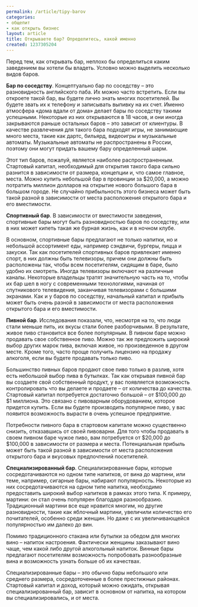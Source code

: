 ```yaml
---
permalink: /article/tipy-barov
categories:
- общепит
- как открыть бизнес
layout: article
title: Открываете бар? Определитесь, какой именно
created: 1237305204
---
```

<p>Перед тем, как открывать бар, неплохо бы определиться каким заведением вы хотели бы владеть. Условно можно выделить несколько видов баров.</p>
<p><strong>Бар по соседству</strong>. Концептуально бар по соседству &ndash; это разновидность английского паба. Их можно часто встретить. Если вы откроете такой бар, вы будете лично знать многих посетителей. Вы будете звать их к телефону и записывать выпивку на их счет. Именно атмосфера &laquo;дома вдали от дома&raquo; делает бары по соседству такими успешными. Некоторые из них открываются в 18 часов, и они иногда закрываются раньше остальных баров &ndash; это зависит от клиентуры. В качестве развлечения для такого бара подходят игры, не занимающие много места, такие как дартс, бильярд, видеоигры и музыкальные автоматы. Музыкальные автоматы не распространены в России, поэтому они могут придать вашему бару определенный шарм.&nbsp;</p>
<p>Этот тип баров, пожалуй, является наиболее распространенным. Стартовый капитал, необходимый для открытия такого бара сильно разнится в зависимости от размера, концепции и, что самое главное, места. Можно купить небольшой бар в провинции за $20,000, а можно потратить миллион долларов на открытие нового большого бара в большом городе. Не случайно прибыльность этого бизнеса может быть такой разной в зависимости от места расположения открытого бара и его вместимости.</p>
<p><strong>Спортивный бар</strong>. В зависимости от вместимости заведения, спортивные бары могут быть разновидностью баров по соседству, или в них может кипеть такая же бурная жизнь, как и в ночном клубе.</p>
<p>В основном, спортивные бары предлагают не только напитки, но и небольшой ассортимент еды, например сэндвичи, бургеры, пицца и закуски. Так как посетителей спортивных баров привлекает именно спорт, в них должны быть телевизоры, причем они должны быть расположены так, чтобы всем посетителям, сидящим в баре, было удобно их смотреть. Иногда телевизоры включают на различные каналы. Некоторые владельцы тратят значительную часть на то, чтобы их бар шел в ногу с современными технологиями, начиная от спутникового телевидения, заканчивая телевизорами с большими экранами. Как и у баров по соседству, начальный капитал и прибыль может быть очень разной в зависимости от места расположения открытого бара и его вместимости.</p>
<p><strong>Пивной бар</strong>. Исследования показали, что, несмотря на то, что люди стали меньше пить, их вкусы стали более разборчивыми. В результате, живое пиво становится все более популярным. В пивном баре можно продавать свое собственное пиво. Можно так же предложить широкий выбор других марок пива, включая живое, но произведенное в другом месте. Кроме того, часто проще получить лицензию на продажу алкоголя, если вы будете продавать только пиво.</p>
<p>Большинство пивных баров продают свое пиво только в разлив, хотя есть небольшой выбор пива в бутылках. Так как открывая пивной бар вы создаете свой собственный продукт, у вас появляется возможность контролировать что вы делаете и продаете &ndash; от количества до качества. Стартовый капитал потребуется достаточно большой &ndash; от $100,000 до $1 миллиона. Это связано с пивоварным оборудованием, которое придется купить. Если вы будете производить популярное пиво, у вас появится возможность вырасти в очень успешное предприятие.</p>
<p>Потребности пивного бара в стартовом капитале можно существенно снизить, отказавшись от своей пивоварни. Для того чтобы продавать в своем пивном баре чужое пиво, вам потребуется от $20,000 до $100,000 в зависимости от размера и места.  Потенциальная прибыль может быть такой разной в зависимости от места расположения открытого бара и вкусовых предпочтений посетителей.</p>
<p><strong>Специализированный бар</strong>. Специализированные бары, которые сосредотачиваются но одном типе напитков, от вина до мартини, или теме, например, сигарные бары, набирают популярность. Некоторые из них сосредотачиваются на одном типе напитка, необходимо предоставить широкий выбор напитков в рамках этого типа. К примеру, мартини: он стал очень популярен благодаря разнообразию. Традиционный мартини все еще нравится многим, но другие разновидности, такие как яблочный мартини, увеличили количество его почитателей, особенно среди женщин. Но даже с их увеличивающейся популярностью им далеко до вин.&nbsp;</p>
<p>Помимо традиционного стакана или бутылки за обедом для многих вино &ndash; напиток настроения. Фактически женщины заказывают вино чаще, чем какой либо другой алкогольный напиток. Винные бары предлагают посетителям возможность попробовать разнообразные вина и возможность узнать больше об их качествах.&nbsp;</p>
<p>Специализированные бары &ndash; это обычно бары небольшого или среднего размера, сосредоточенные в более престижных районах. Стартовый капитал и доход, который можно ожидать, открывая специализированный бар, зависит в основном от напитка, на котором вы специализировались, и от места.<br />
&nbsp;</p>

